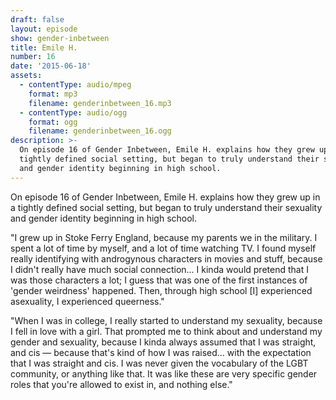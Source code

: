 ```yaml
---
draft: false
layout: episode
show: gender-inbetween
title: Emile H.
number: 16
date: '2015-06-18'
assets:
  - contentType: audio/mpeg
    format: mp3
    filename: genderinbetween_16.mp3
  - contentType: audio/ogg
    format: ogg
    filename: genderinbetween_16.ogg
description: >-
  On episode 16 of Gender Inbetween, Emile H. explains how they grew up in a
  tightly defined social setting, but began to truly understand their sexuality
  and gender identity beginning in high school.
---
```

On episode 16 of Gender Inbetween, Emile H. explains how they grew up in a tightly defined social setting, but began to truly understand their sexuality and gender identity beginning in high school.

"I grew up in Stoke Ferry England, because my parents we in the military. I spent a lot of time by myself, and a lot of time watching TV. I found myself really identifying with androgynous characters in movies and stuff, because I didn't really have much social connection... I kinda would pretend that I was those characters a lot; I guess that was one of the first instances of 'gender weirdness' happened. Then, through high school [I] experienced asexuality, I experienced queerness."

"When I was in college, I really started to understand my sexuality, because I fell in love with a girl. That prompted me to think about and understand my gender and sexuality, because I kinda always assumed that I was straight, and cis &mdash; because that's kind of how I was raised... with the expectation that I was straight and cis. I was never given the vocabulary of the LGBT community, or anything like that. It was like these are very specific gender roles that you're allowed to exist in, and nothing else."